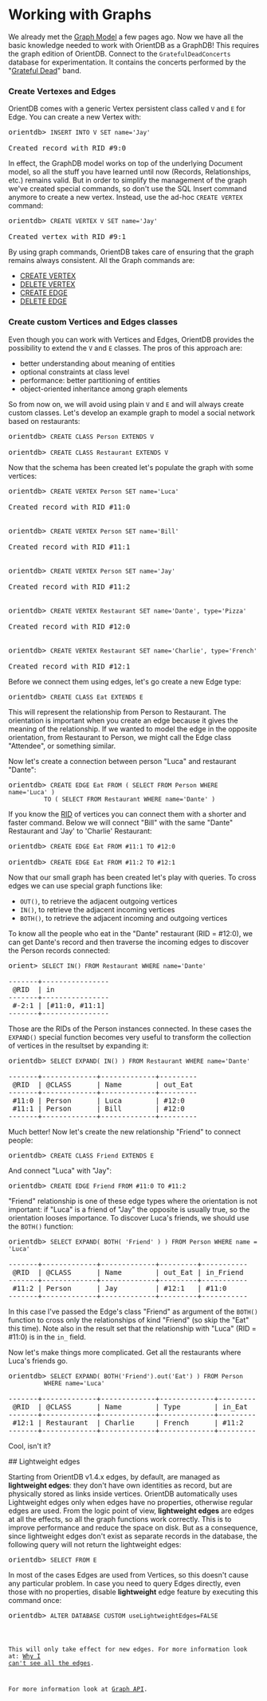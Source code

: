 # Working with Graphs

We already met the [Graph Model](Tutorial-Document-and-graph-model.md#graph-model) a few pages ago. Now we have all the basic knowledge needed to work with OrientDB as a GraphDB! This requires the graph edition of OrientDB. Connect to the `GratefulDeadConcerts` database for experimentation. It contains the concerts performed by the "[Grateful Dead](http://en.wikipedia.org/wiki/Grateful_Dead)" band.

### Create Vertexes and Edges

OrientDB comes with a generic Vertex persistent class called `V` and `E` for Edge. You can create a new Vertex with:

<pre>
orientdb> <code class="lang-sql userinput">INSERT INTO V SET name='Jay'</code>

Created record with RID #9:0
</pre>

In effect, the GraphDB model works on top of the underlying Document model, so all the stuff you have learned until now (Records, Relationships, etc.) remains valid. But in order to simplify the management of the graph we've created special commands, so don't use the SQL Insert command anymore to create a new vertex. Instead, use the ad-hoc `CREATE VERTEX` command:

<pre>
orientdb> <code class="lang-sql userinput">CREATE VERTEX V SET name='Jay'</code>

Created vertex with RID #9:1
</pre>

By using graph commands, OrientDB takes care of ensuring that the graph remains always consistent. All the Graph commands are:

- [CREATE VERTEX](SQL-Create-Vertex.md)
- [DELETE VERTEX](SQL-Delete-Vertex.md)
- [CREATE EDGE](SQL-Create-Edge.md)
- [DELETE EDGE](SQL-Delete-Edge.md)

### Create custom Vertices and Edges classes

Even though you can work with Vertices and Edges, OrientDB provides the possibility to extend the `V` and `E` classes. The pros of this approach are:

- better understanding about meaning of entities
- optional constraints at class level
- performance: better partitioning of entities
- object-oriented inheritance among graph elements

So from now on, we will avoid using plain `V` and `E` and will always create custom classes. Let's develop an example graph to model a social network based on restaurants:

<pre>
orientdb> <code class="lang-sql userinput">CREATE CLASS Person EXTENDS V</code>

orientdb> <code class="lang-sql userinput">CREATE CLASS Restaurant EXTENDS V</code>
</pre>

Now that the schema has been created let's populate the graph with some vertices:

<pre>
orientdb> <code class="lang-sql userinput">CREATE VERTEX Person SET name='Luca'</code>

Created record with RID #11:0


orientdb> <code class="lang-sql userinput">CREATE VERTEX Person SET name='Bill'</code>

Created record with RID #11:1


orientdb> <code class="lang-sql userinput">CREATE VERTEX Person SET name='Jay'</code>

Created record with RID #11:2


orientdb> <code class="lang-sql userinput">CREATE VERTEX Restaurant SET name='Dante', type='Pizza'</code>

Created record with RID #12:0


orientdb> <code class="lang-sql userinput">CREATE VERTEX Restaurant SET name='Charlie', type='French'</code>

Created record with RID #12:1
</pre>

Before we connect them using edges, let's go create a new Edge type:

<pre>
orientdb> <code class="lang-sql userinput">CREATE CLASS Eat EXTENDS E</code>
</pre>

This will represent the relationship from Person to Restaurant. The orientation is important when you create an edge because it gives the meaning of the relationship. If we wanted to model the edge in the opposite orientation, from Restaurant to Person, we might call the Edge class "Attendee", or something similar.

Now let's create a connection between person "Luca" and restaurant "Dante":

<pre>
orientdb> <code class="lang-sql userinput">CREATE EDGE Eat FROM ( SELECT FROM Person WHERE name='Luca' )
          TO ( SELECT FROM Restaurant WHERE name='Dante' )</code>
</pre>

If you know the [RID](Concepts.md#recordid) of vertices you can connect them with a shorter and faster command. Below we will connect "Bill" with the same "Dante" Restaurant and 'Jay' to 'Charlie' Restaurant:

<pre>
orientdb> <code class="lang-sql userinput">CREATE EDGE Eat FROM #11:1 TO #12:0</code>

orientdb> <code class="lang-sql userinput">CREATE EDGE Eat FROM #11:2 TO #12:1</code>
</pre>

Now that our small graph has been created let's play with queries. To cross edges we can use special graph functions like:

- `OUT()`, to retrieve the adjacent outgoing vertices
- `IN()`, to retrieve the adjacent incoming vertices
- `BOTH()`, to retrieve the adjacent incoming and outgoing vertices

To know all the people who eat in the "Dante" restaurant (RID = #12:0), we can get Dante's record and then traverse the incoming edges to discover the Person records connected:

<pre>
orient> <code class="lang-sql userinput">SELECT IN() FROM Restaurant WHERE name='Dante'</code>

-------+----------------
 @RID  | in 
-------+----------------
 #-2:1 | [#11:0, #11:1]
-------+----------------
</pre>

Those are the RIDs of the Person instances connected. In these cases the `EXPAND()` special function becomes very useful to transform the collection of vertices in the resultset by expanding it:

<pre>
orientdb> <code class="lang-sql userinput">SELECT EXPAND( IN() ) FROM Restaurant WHERE name='Dante'</code>

-------+-------------+-------------+---------
 @RID  | @CLASS      | Name        | out_Eat
-------+-------------+-------------+---------
 #11:0 | Person      | Luca        | #12:0
 #11:1 | Person      | Bill        | #12:0
-------+-------------+-------------+---------
</pre>

Much better! Now let's create the new relationship "Friend" to connect people:

<pre>
orientdb> <code class="lang-sql userinput">CREATE CLASS Friend EXTENDS E</code>
</pre>

And connect "Luca" with "Jay":

<pre>
orientdb> <code class="lang-sql userinput">CREATE EDGE Friend FROM #11:0 TO #11:2</code>
</pre>

"Friend" relationship is one of these edge types where the orientation is not important: if "Luca" is a friend of "Jay" the opposite is usually true, so the orientation looses importance. To discover Luca's friends, we should use the `BOTH()` function:

<pre>
orientdb> <code class="lang-sql userinput">SELECT EXPAND( BOTH( 'Friend' ) ) FROM Person WHERE name = 'Luca'</code>

-------+-------------+-------------+---------+-----------
 @RID  | @CLASS      | Name        | out_Eat | in_Friend 
-------+-------------+-------------+---------+-----------
 #11:2 | Person      | Jay         | #12:1   | #11:0
-------+-------------+-------------+---------+-----------
</pre>

In this case I've passed the Edge's class "Friend" as argument of the `BOTH()` function to cross only the relationships of kind "Friend" (so skip the "Eat" this time). Note also in the result set that the relationship with "Luca" (RID = #11:0) is in the `in_` field.

Now let's make things more complicated. Get all the restaurants where Luca's friends go.

<pre>
orientdb> <code class="lang-sql userinput">SELECT EXPAND( BOTH('Friend').out('Eat') ) FROM Person
          WHERE name='Luca'</code>

-------+-------------+-------------+-------------+---------
 @RID  | @CLASS      | Name        | Type        | in_Eat
-------+-------------+-------------+-------------+---------
 #12:1 | Restaurant  | Charlie     | French      | #11:2
-------+-------------+-------------+-------------+---------
</pre>

Cool, isn't it?

## Lightweight edges

Starting from OrientDB v1.4.x edges, by default, are managed as **lightweight edges**: they don't have own identities as record, but are physically stored as links inside vertices. OrientDB automatically uses Lightweight edges only when edges have no properties, otherwise regular edges are used. From the logic point of view, **lightweight edges** are edges at all the effects, so all the graph functions work correctly. This is to improve performance and reduce the space on disk. But as a consequence, since lightweight edges don't exist as separate records in the database, the following query will not return the lightweight edges:

<pre>
orientdb> <code class="lang-sql userinput">SELECT FROM E</code>
</pre>

In most of the cases Edges are used from Vertices, so this doesn't cause any particular problem. In case you need to query Edges directly, even those with no properties, disable **lightweight** edge feature by executing this command once:

<pre>
orientdb> <code class="lang-sql userinput">ALTER DATABASE CUSTOM useLightweightEdges=FALSE
</pre>

This will only take effect for new edges. For more information look at: [Why I can't see all the edges](Troubleshooting.md#why-cant-i-see-all-the-edges).


For more information look at [Graph API](Graph-Database-Tinkerpop.md).
